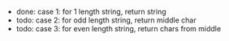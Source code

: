 - done: case 1: for 1 length string, return string
- todo: case 2: for odd length string, return middle char
- todo: case 3: for even length string, return chars from middle